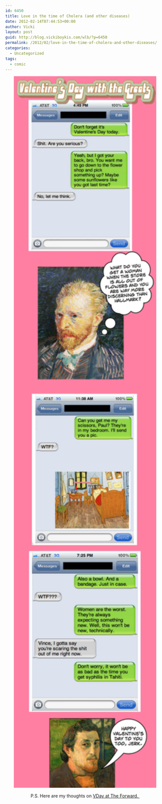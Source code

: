```yaml
---
id: 6450
title: Love in the time of Cholera (and other diseases)
date: 2012-02-14T07:44:53+00:00
author: Vicki
layout: post
guid: http://blog.vickiboykis.com/wlb/?p=6450
permalink: /2012/02/love-in-the-time-of-cholera-and-other-diseases/
categories:
  - Uncategorized
tags:
  - comic
---
```

<p style="text-align: center;">
  <a href="https://raw.githubusercontent.com/veekaybee/wlb/gh-pages/assets/images/2012/02/VDay.jpg"><img class="aligncenter  wp-image-6451" title="VDay" src="https://raw.githubusercontent.com/veekaybee/wlb/gh-pages/assets/images/2012/02/VDay.jpg" alt="" width="450" height="2250" /></a>
</p>

<p style="text-align: center;">
  P.S. Here are my thoughts on <a href="http://blogs.forward.com/blognik-beat/151306/" target="_blank">VDay at The Forward. </a>
</p>